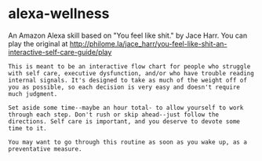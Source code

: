 # alexa-wellness

An Amazon Alexa skill based on "You feel like shit." by Jace Harr. You can play the original at http://philome.la/jace_harr/you-feel-like-shit-an-interactive-self-care-guide/play

```
This is meant to be an interactive flow chart for people who struggle with self care, executive dysfunction, and/or who have trouble reading internal signals. It's designed to take as much of the weight off of you as possible, so each decision is very easy and doesn't require much judgment.

Set aside some time--maybe an hour total- to allow yourself to work through each step. Don't rush or skip ahead--just follow the directions. Self care is important, and you deserve to devote some time to it.

You may want to go through this routine as soon as you wake up, as a preventative measure.
```
